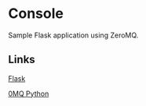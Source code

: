 # Console

Sample Flask application using ZeroMQ.

## Links

[Flask](https://flask.palletsprojects.com/en/stable/)

[0MQ Python](https://zeromq.org/languages/python/)
